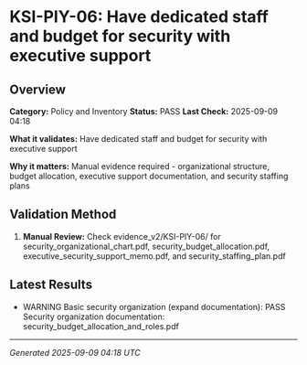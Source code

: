 # KSI-PIY-06: Have dedicated staff and budget for security with executive support

## Overview

**Category:** Policy and Inventory
**Status:** PASS
**Last Check:** 2025-09-09 04:18

**What it validates:** Have dedicated staff and budget for security with executive support

**Why it matters:** Manual evidence required - organizational structure, budget allocation, executive support documentation, and security staffing plans

## Validation Method

1. **Manual Review:** Check evidence_v2/KSI-PIY-06/ for security_organizational_chart.pdf, security_budget_allocation.pdf, executive_security_support_memo.pdf, and security_staffing_plan.pdf

## Latest Results

- WARNING Basic security organization (expand documentation): PASS Security organization documentation: security_budget_allocation_and_roles.pdf

---
*Generated 2025-09-09 04:18 UTC*